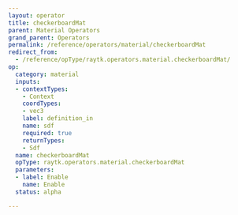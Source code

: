 ```yaml
---
layout: operator
title: checkerboardMat
parent: Material Operators
grand_parent: Operators
permalink: /reference/operators/material/checkerboardMat
redirect_from:
  - /reference/opType/raytk.operators.material.checkerboardMat/
op:
  category: material
  inputs:
  - contextTypes:
    - Context
    coordTypes:
    - vec3
    label: definition_in
    name: sdf
    required: true
    returnTypes:
    - Sdf
  name: checkerboardMat
  opType: raytk.operators.material.checkerboardMat
  parameters:
  - label: Enable
    name: Enable
  status: alpha

---
```

